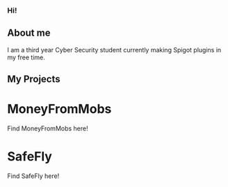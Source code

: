 ### Hi!
## About me
I am a third year Cyber Security student currently making Spigot plugins in my free time.
## My Projects
# MoneyFromMobs
Find MoneyFromMobs here!
# SafeFly
Find SafeFly here!

<!--
**chocolf/chocolf** is a ✨ _special_ ✨ repository because its `README.md` (this file) appears on your GitHub profile.

Here are some ideas to get you started:

- 🔭 I’m currently working on ...
- 🌱 I’m currently learning ...
- 👯 I’m looking to collaborate on ...
- 🤔 I’m looking for help with ...
- 💬 Ask me about ...
- 📫 How to reach me: ...
- 😄 Pronouns: ...
- ⚡ Fun fact: ...
-->
